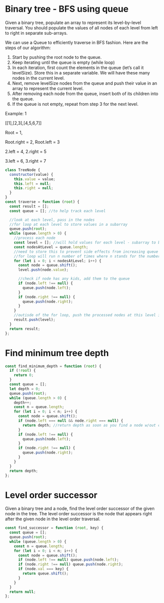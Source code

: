 # Binary tree - BFS using queue

Given a binary tree, populate an array to represent its level-by-level traversal. You should populate the values of all nodes of each level from left to right in separate sub-arrays.

We can use a Queue to efficiently traverse in BFS fashion. Here are the steps of our algorithm:

1. Start by pushing the root node to the queue.
2. Keep iterating until the queue is empty (while loop)
3. In each iteration, first count the elements in the queue (let’s call it levelSize). Store this in a separate variable. We will have these many nodes in the current level.
4. Next, remove levelSize nodes from the queue and push their value in an array to represent the current level.
5. After removing each node from the queue, insert both of its children into the queue.
6. If the queue is not empty, repeat from step 3 for the next level.

Example: 1

[[1],[2,3],[4,5,6,7]]

Root = 1,

Root.right = 2, Root.left = 3

2.left = 4, 2.right = 5

3.left = 6, 3.right = 7

```js
class TreeNode {
  constructor(value) {
    this.value = value;
    this.left = null;
    this.right = null;
  }
}
const traverse = function (root) {
  const result = [];
  const queue = []; //to help track each level

  //look at each level, pass in the nodes
  //for loop at each level to store values in a subarray
  queue.push(root);
  while (queue.length > 0) {
    //process each node
    const level = []; //will hold values for each level - subarray to be pushed into result
    const nodesAtLevel = queue.length;
    //need to store this to prevent side effects from increasing queue on each iteration
    //for loop will run n number of times where n stands for the number of nodes at this specific level
    for (let i = 0; i < nodesAtLevel; i++) {
      const node = queue.shift();
      level.push(node.value);

      //check if node has any kids, add them to the queue
      if (node.left !== null) {
        queue.push(node.left);
      }
      if (node.right !== null) {
        queue.push(node.right);
      }
    }
    //outisde of the for loop, push the processed nodes at this level into the result array
    result.push(level);
  }
  return result;
};
```

# Find minimum tree depth

```js
const find_minimum_depth = function (root) {
  if (!root) {
    return 0;
  }
  const queue = [];
  let depth = 0;
  queue.push(root);
  while (queue.length > 0) {
    depth++;
    const n = queue.length;
    for (let i = 0; i < n; i++) {
      const node = queue.shift();
      if (node.left === null && node.right === null) {
        return depth; //return depth as soon as you find a node w/out children
      }
      if (node.left !== null) {
        queue.push(node.left);
      }
      if (node.right !== null) {
        queue.push(node.right);
      }
    }
  }
  return depth;
};
```

# Level order successor

Given a binary tree and a node, find the level order successor of the given node in the tree. The level order successor is the node that appears right after the given node in the level order traversal.

```js
const find_successor = function (root, key) {
  const queue = [];
  queue.push(root);
  while (queue.length > 0) {
    const n = queue.length;
    for (let i = 0; i < n; i++) {
      const node = queue.shift();
      if (node.left !== null) queue.push(node.left);
      if (node.right !== null) queue.push(node.right);
      if (node.val === key) {
        return queue.shift();
      }
    }
  }
  return null;
};
```
